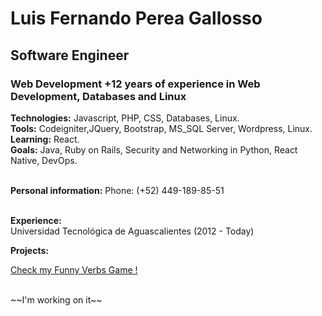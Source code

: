 # Luis Fernando Perea Gallosso
## Software Engineer

### Web Development +12 years of experience in Web Development, Databases and Linux

__Technologies:__ Javascript, PHP, CSS, Databases, Linux. <br/>
__Tools:__ Codeigniter,JQuery, Bootstrap, MS_SQL Server, Wordpress, Linux. <br/>
__Learning:__ React. <br/> 
__Goals:__ Java, Ruby on Rails, Security and Networking in Python, React Native, DevOps. <br/>
<br/>

__Personal information:__
Phone: (+52) 449-189-85-51 <br />
<br/>

__Experience:__ <br/>
Universidad Tecnológica de Aguascalientes (2012 - Today) <br/>



__Projects:__

[Check my Funny Verbs Game !](https://roosterbear.github.io/funny-verbs/) <br/>

<br/>
~~I'm working on it~~
